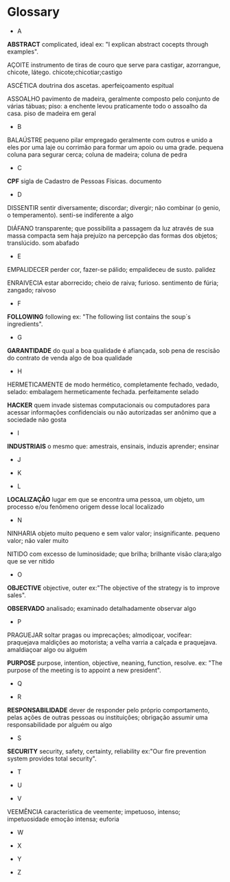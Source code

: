 # Glossary

- A 

**ABSTRACT**
complicated, ideal 
ex: "I explican abstract cocepts through examples".

AÇOITE
instrumento de tiras de couro que serve para castigar, azorrangue, chicote, látego.
chicote;chicotiar;castigo

ASCÉTICA
doutrina dos ascetas.
aperfeiçoamento espitual

ASSOALHO
pavimento de madeira, geralmente composto pelo conjunto de várias tábuas; piso: a enchente levou praticamente todo o assoalho da casa.
piso de madeira em geral

- B

BALAÚSTRE
pequeno pilar empregado geralmente com outros e unido a eles por uma laje ou corrimão para formar um apoio ou uma grade.
pequena coluna para segurar cerca; coluna de madeira; coluna de pedra

- C

 **CPF**
 sigla de Cadastro de Pessoas Físicas.
 documento 

- D

DISSENTIR
sentir diversamente; discordar; divergir; não combinar (o genio, o temperamento).
senti-se indiferente a algo

DIÁFANO
transparente; que possibilita a passagem da luz através de sua massa compacta sem haja prejuízo na percepção das formas dos objetos; translúcido.
som abafado

- E

EMPALIDECER
perder cor, fazer-se pálido; empalideceu de susto.
palidez

ENRAIVECIA
estar aborrecido; cheio de raiva; furioso.
sentimento de fúria; zangado; raivoso

- F

**FOLLOWING**
following
ex: "The following list contains the soup´s ingredients".

- G

**GARANTIDADE**
do qual a boa qualidade é afiançada, sob pena de rescisão do contrato de venda
algo de boa qualidade

- H

HERMETICAMENTE
de modo hermético, completamente fechado, vedado, selado: embalagem hermeticamente fechada.
perfeitamente selado

**HACKER**
quem invade sistemas computacionais ou computadores para acessar informações confidenciais ou não autorizadas
ser anônimo que a sociedade não gosta

- I

**INDUSTRIAIS**
o mesmo que: amestrais, ensinais, induzis
aprender; ensinar

- J

- K

- L

**LOCALIZAÇÃO**
lugar em que se encontra uma pessoa, um objeto, um processo e/ou fenômeno origem desse
local localizado

- N

NINHARIA
objeto muito pequeno e sem valor valor; insignificante.
pequeno valor; não valer muito

NITIDO
com excesso de luminosidade; que brilha; brilhante
visão clara;algo que se ver nitido

- O

**OBJECTIVE**
objective, outer
ex:"The objective of the strategy is to improve sales".

**OBSERVADO**
analisado; examinado detalhadamente
observar algo

- P

PRAGUEJAR
soltar pragas ou imprecações; almodiçoar, vocifear: praquejava maldições ao motorista; a velha varria a calçada e praquejava.
amaldiaçoar algo ou alguém

**PURPOSE**
purpose, intention, objective, neaning, function, resolve.
ex: "The purpose of the meeting is to appoint a new president".

- Q

- R

**RESPONSABILIDADE**
dever de responder pelo próprio comportamento, pelas ações de outras pessoas ou instituições; obrigação
assumir uma responsabilidade por alguém ou algo

- S

**SECURITY**
security, safety, certainty, reliability
ex:"Our fire prevention system provides total security".

- T

- U

- V

VEEMÊNCIA
característica de veemente; impetuoso, intenso; impetuosidade
emoção intensa; euforia 

- W

- X

- Y

- Z
